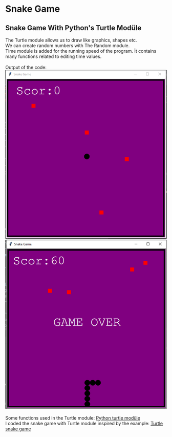 # Snake Game
## Snake Game With Python's Turtle Modüle <br/>
The Turtle module allows us to draw like graphics, shapes etc. <br/>
We can create random numbers with The Random module. <br/>
Time module is added for the running speed of the program. İt contains many functions related to editing time values.
<br/> <br/>
Output of the code: <br/>
![1](https://github.com/nurgulaydin/Snake-Game/blob/main/output/7.PNG)
![2](https://github.com/nurgulaydin/Snake-Game/blob/main/output/8.PNG)
<br/> <br/>
Some functions used in the Turtle module:
[Python turtle modüle](https://www.btogrenme.com/python-turtle-modulu-turtle-kutuphanesi/) 
<br/>
I coded the snake game with Turtle module inspired by the example:
[Turtle snake game](http://bilgisayarhane.net/python-ogreniyorum-10-pythonda-yilan-oyunu-yapma/)
